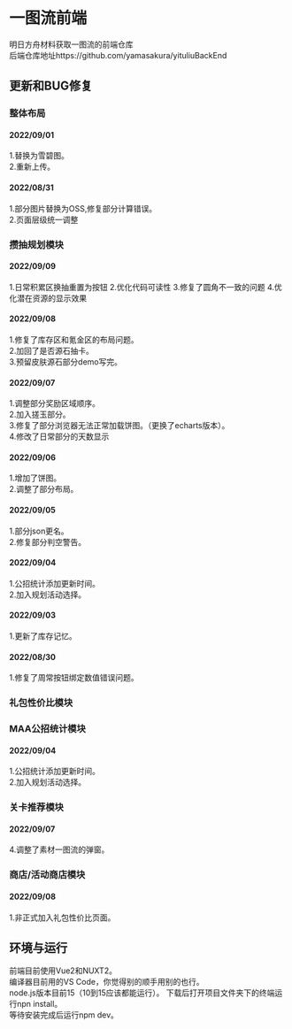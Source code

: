 # 一图流前端
明日方舟材料获取一图流的前端仓库<br>
后端仓库地址https://github.com/yamasakura/yituliuBackEnd

## 更新和BUG修复

### 整体布局
#### 2022/09/01
1.替换为雪碧图。<br>
2.重新上传。

#### 2022/08/31
1.部分图片替换为OSS,修复部分计算错误。<br>
2.页面层级统一调整

### 攒抽规划模块

#### 2022/09/09
1.日常积累区换抽重置为按钮
2.优化代码可读性
3.修复了圆角不一致的问题
4.优化潜在资源的显示效果

#### 2022/09/08
1.修复了库存区和氪金区的布局问题。<br>
2.加回了是否源石抽卡。<br>
3.预留皮肤源石部分demo写完。<br>

#### 2022/09/07
1.调整部分奖励区域顺序。<br>
2.加入搓玉部分。<br>
3.修复了部分浏览器无法正常加载饼图。（更换了echarts版本）。<br>
4.修改了日常部分的天数显示

#### 2022/09/06
1.增加了饼图。<br>
2.调整了部分布局。

#### 2022/09/05
1.部分json更名。<br>
2.修复部分判空警告。

#### 2022/09/04
1.公招统计添加更新时间。<br>
2.加入规划活动选择。

#### 2022/09/03
1.更新了库存记忆。

#### 2022/08/30 
1.修复了周常按钮绑定数值错误问题。
### 礼包性价比模块

### MAA公招统计模块
#### 2022/09/04
1.公招统计添加更新时间。<br>
2.加入规划活动选择。

### 关卡推荐模块
#### 2022/09/07
4.调整了素材一图流的弹窗。

### 商店/活动商店模块
#### 2022/09/08
1.非正式加入礼包性价比页面。



## 环境与运行
前端目前使用Vue2和NUXT2。<br>
编译器目前用的VS Code，你觉得别的顺手用别的也行。<br>
node.js版本目前15（10到15应该都能运行）。
下载后打开项目文件夹下的终端运行npn install。<br>
等待安装完成后运行npm dev。


